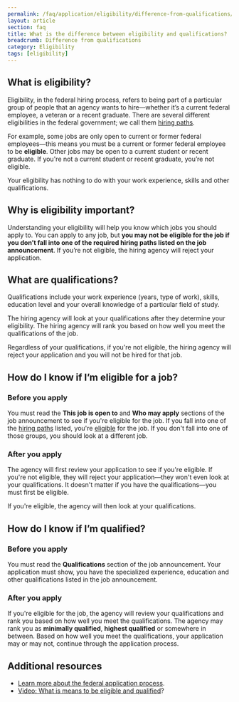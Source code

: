 ```yaml
---
permalink: /faq/application/eligibility/difference-from-qualifications/
layout: article
section: faq
title: What is the difference between eligibility and qualifications?
breadcrumb: Difference from qualifications
category: Eligibility
tags: [eligibility]
---
```


## What is eligibility?

Eligibility, in the federal hiring process, refers to being part of a particular group of people that an agency wants to hire—whether it’s a current federal employee, a veteran or a recent graduate. There are several different eligibilities in the federal government; we call them [hiring paths](../../../../working-in-government/unique-hiring-paths/).

For example, some jobs are only open to current or former federal employees—this means you must be a current or former federal employee to be **eligible**. Other jobs may be open to a current student or recent graduate. If you're not a current student or recent graduate, you’re not eligible.

Your eligibility has nothing to do with your work experience, skills and other qualifications.

## Why is eligibility important?

Understanding your eligibility will help you know which jobs you should apply to. You can apply to any job, but **you may not be eligible for the job if you don’t fall into one of the required hiring paths listed on the job announcement**. If you’re not eligible, the hiring agency will reject your application.  

## What are qualifications?

Qualifications include your work experience (years, type of work), skills, education level and your overall knowledge of a particular field of study.

The hiring agency will look at your qualifications after they determine your eligibility. The hiring agency will rank you based on how well you meet the qualifications of the job.

Regardless of your qualifications, if you're not eligible, the hiring agency will reject your application and you will not be hired for that job.

## How do I know if I’m eligible for a job?

### Before you apply

You must read the **This job is open to** and **Who may apply** sections of the job announcement to see if you're eligible for the job. If you fall into one of the [hiring paths](../../../../working-in-government/unique-hiring-paths/) listed, you're [eligible](../) for the job. If you don't fall into one of those groups, you should look at a different job.

### After you apply

The agency will first review your application to see if you're eligible. If you're not eligible, they will reject your application—they won't even look at your qualifications. It doesn't matter if you have the qualifications—you must first be eligible.

If you're eligible, the agency will then look at your qualifications.

## How do I know if I’m qualified?

### Before you apply

You must read the **Qualifications** section of the job announcement. Your application must show, you have the specialized experience, education and other qualifications listed in the job announcement.  

### After you apply

If you're eligible for the job, the agency will review your qualifications and rank you based on how well you meet the qualifications. The agency may rank you as **minimally qualified**, **highest qualified** or somewhere in between. Based on how well you meet the qualifications, your application may or may not, continue through the application process.

## Additional resources

* [Learn more about the federal application process](../../process/).
* [Video: What is means to be eligible and qualified](https://www.youtube.com/watch?v=Nu0cgjU8zfo&list=PLuzWeT0b0ErDp0OOJ1kmBIPTppAWSx8mm)?
